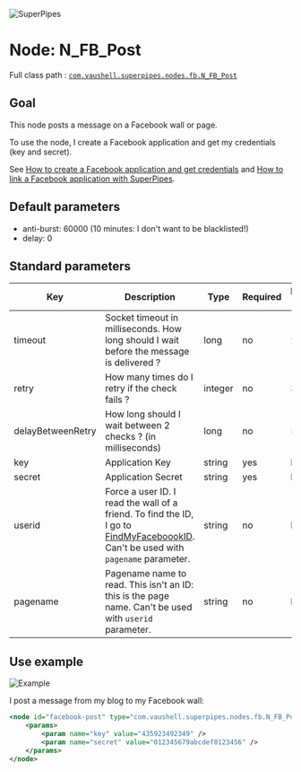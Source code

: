 ![SuperPipes](https://raw2.github.com/fabienvauchelles/superpipes/master/docs/images/logo_slogan238.png)


# Node: N_FB_Post

Full class path : [`com.vaushell.superpipes.nodes.fb.N_FB_Post`](../../superpipes/src/main/java/com/vaushell/superpipes/nodes/fb/N_FB_Post.java)


## Goal

This node posts a message on a Facebook wall or page.

To use the node, I create a Facebook application and get my credentials (key and secret).

See [How to create a Facebook application and get credentials](../tutorials/Create_Facebook_Application.md) and [How to link a Facebook application with SuperPipes](../tutorials/Link_Facebook_Application.md).


## Default parameters

* anti-burst: 60000 (10 minutes: I don't want to be blacklisted!)
* delay: 0


## Standard parameters

Key | Description | Type | Required | Default value | Example value
 --- | --- | --- | --- | --- | --- 
timeout | Socket timeout in milliseconds. How long should I wait before the message is delivered ? | long | no | 20000 | 20000
retry | How many times do I retry if the check fails ? | integer | no | 3 | 3
delayBetweenRetry | How long should I wait between 2 checks ? (in milliseconds) | long | no | 5000 | 5000
key | Application Key | string | yes | N/A | 435923492349
secret | Application Secret | string | yes | N/A | 012345679abcdef0123456
userid | Force a user ID. I read the wall of a friend. To find the ID, I go to [FindMyFaceboookID](http://findmyfacebookid.com/). Can't be used with `pagename`  parameter. | string | no | N/A | 12323324234
pagename | Pagename name to read. This isn't an ID: this is the page name. Can't be used with `userid` parameter. | string | no | N/A | Les liens du code


## Use example

![Example](https://raw2.github.com/fabienvauchelles/superpipes/master/docs/images/example_blog_to_fb.png)

I post a message from my blog to my Facebook wall:

```xml
<node id="facebook-post" type="com.vaushell.superpipes.nodes.fb.N_FB_Post">
    <params>
        <param name="key" value="435923492349" />
        <param name="secret" value="012345679abcdef0123456" />
    </params>
</node>
```
